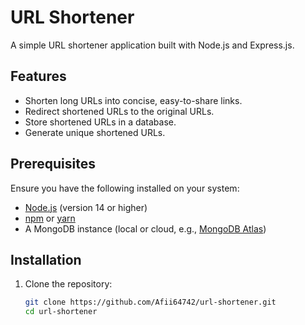 # URL Shortener

A simple URL shortener application built with Node.js and Express.js.

## Features

- Shorten long URLs into concise, easy-to-share links.
- Redirect shortened URLs to the original URLs.
- Store shortened URLs in a database.
- Generate unique shortened URLs.

## Prerequisites

Ensure you have the following installed on your system:

- [Node.js](https://nodejs.org/) (version 14 or higher)
- [npm](https://www.npmjs.com/) or [yarn](https://yarnpkg.com/)
- A MongoDB instance (local or cloud, e.g., [MongoDB Atlas](https://www.mongodb.com/atlas))

## Installation

1. Clone the repository:
   ```bash
   git clone https://github.com/Afii64742/url-shortener.git
   cd url-shortener
